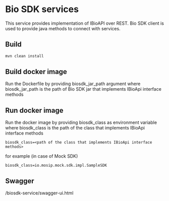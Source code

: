 # Bio SDK services

This service provides implementation of IBioAPI over REST. Bio SDK client is used to provide java methods to connect with services. 

## Build
```bash
mvn clean install
```

## Build docker image
Run the Dockerfile by providing biosdk_jar_path argument where biosdk_jar_path is the path of Bio SDK jar that implements IBioApi interface methods

## Run docker image
Run the docker image by providing biosdk_class as environment variable where biosdk_class is the path of the class that implements IBioApi interface methods

```properties
biosdk_class=<path of the class that implements IBioApi interface methods>
  ```

for example (in case of Mock SDK)
```properties
biosdk_class=io.mosip.mock.sdk.impl.SampleSDK
```

## Swagger

<host>/biosdk-service/swagger-ui.html